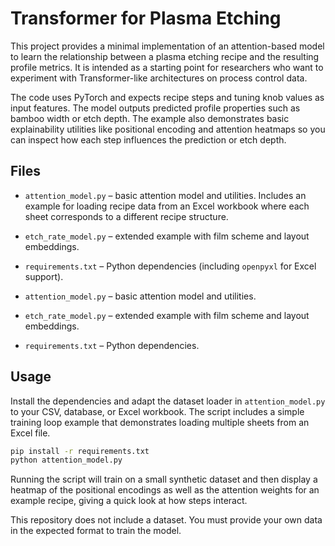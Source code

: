 # Transformer for Plasma Etching

This project provides a minimal implementation of an attention-based model
to learn the relationship between a plasma etching recipe and the resulting
profile metrics. It is intended as a starting point for researchers who want
to experiment with Transformer-like architectures on process control data.

The code uses PyTorch and expects recipe steps and tuning knob values as input
features. The model outputs predicted profile properties such as bamboo width
or etch depth. The example also demonstrates basic explainability utilities
like positional encoding and attention heatmaps so you can inspect how each
step influences the prediction or etch depth.


## Files

- `attention_model.py` – basic attention model and utilities. Includes an
  example for loading recipe data from an Excel workbook where each sheet
  corresponds to a different recipe structure.
- `etch_rate_model.py` – extended example with film scheme and layout embeddings.
- `requirements.txt` – Python dependencies (including `openpyxl` for Excel
  support).

- `attention_model.py` – basic attention model and utilities.
- `etch_rate_model.py` – extended example with film scheme and layout embeddings.
- `requirements.txt` – Python dependencies.

## Usage

Install the dependencies and adapt the dataset loader in `attention_model.py`
to your CSV, database, or Excel workbook. The script includes a simple
training loop example that demonstrates loading multiple sheets from an Excel
file.

```bash
pip install -r requirements.txt
python attention_model.py
```


Running the script will train on a small synthetic dataset and then display a
heatmap of the positional encodings as well as the attention weights for an
example recipe, giving a quick look at how steps interact.


This repository does not include a dataset. You must provide your own
data in the expected format to train the model.
